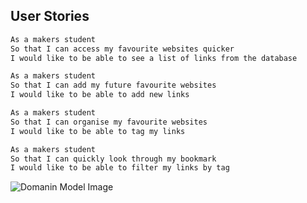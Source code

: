 User Stories 
----

```sh
As a makers student
So that I can access my favourite websites quicker
I would like to be able to see a list of links from the database

As a makers student
So that I can add my future favourite websites
I would like to be able to add new links

As a makers student
So that I can organise my favourite websites
I would like to be able to tag my links

As a makers student
So that I can quickly look through my bookmark
I would like to be able to filter my links by tag
```

![Domanin Model Image](Downloads/client_server_architecture.png "Domain Model Image")